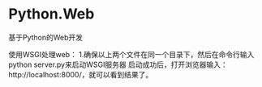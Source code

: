 # Python.Web
基于Python的Web开发

使用WSGI处理web：
1.确保以上两个文件在同一个目录下，然后在命令行输入python server.py来启动WSGI服务器
启动成功后，打开浏览器输入：http://localhost:8000/，就可以看到结果了。
